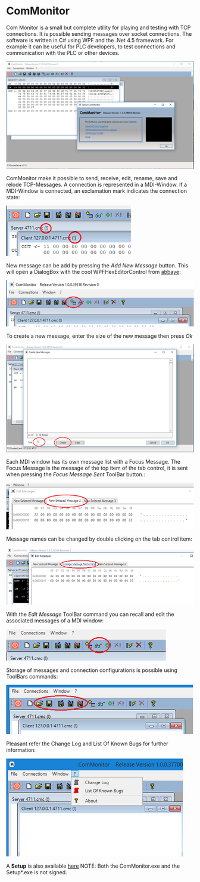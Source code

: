# ComMonitor
Com Monitor is a small but complete utility for playing and testing with TCP connections. It is possible sending messages over socket connections. The software is written in C# using WPF and the .Net 4.5 framework. For example it can be useful for PLC developers, to test connections and communication with the PLC or other devices.

![img](https://github.com/uhwgmxorg/ComMonitor/blob/master/Doc/1.png)

ComMonitor make it possible to send, receive, edit, rename, save and relode TCP-Messages. A connection is represented in a MDI-Window. If a MDI-Window is connected, an exclamation mark indicates the connection state:

![img](https://github.com/uhwgmxorg/ComMonitor/blob/master/Doc/2.png)

 New message can be add by pressing the *Add New Message* button. This will open a DialogBox with the cool WPFHexEditorControl from [abbaye](https://github.com/abbaye/WPFHexEditorControl):

![img](https://github.com/uhwgmxorg/ComMonitor/blob/master/Doc/3.png)

To create a new message, enter the size of the new message then press *Ok*

![img](https://github.com/uhwgmxorg/ComMonitor/blob/master/Doc/4.png)

Each MDI window has its own message list with a Focus Message. The Focus Message is the message of the top item of the tab control, it is sent when pressing the *Focus Message Sent* ToolBar button.:

![img](https://github.com/uhwgmxorg/ComMonitor/blob/master/Doc/7.png)

Message names can be changed by double clicking on the tab control item:

![img](https://github.com/uhwgmxorg/ComMonitor/blob/master/Doc/6.png)

With the *Edit Message* ToolBar command you can recall and edit the associated messages of a MDI window:

![img](https://github.com/uhwgmxorg/ComMonitor/blob/master/Doc/5.png)

Storage of messages and connection configurations is possible using ToolBars commands:

![img](https://github.com/uhwgmxorg/ComMonitor/blob/master/Doc/8.png)

Pleasant refer the Change Log and List Of Known Bugs for further information:

![img](https://github.com/uhwgmxorg/ComMonitor/blob/master/Doc/9.png)

A **Setup** is also available [here](http://uhwgmxorg.com/Setup_ComMonitor_x32_1_1_0_32431.zip?dl=0) NOTE: Both the ComMonitor.exe and the Setup*.exe is not signed.
